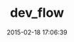 ---
layout: post
title:  "dev_flow"
repo:   "huangw/dev_flow-gem"
date:   2015-02-18 17:06:39
gemurl: https://github.com/huangw/dev_flow-gem
---